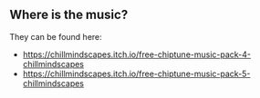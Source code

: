 ## Where is the music?
They can be found here: 
- https://chillmindscapes.itch.io/free-chiptune-music-pack-4-chillmindscapes
- https://chillmindscapes.itch.io/free-chiptune-music-pack-5-chillmindscapes

